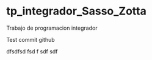 # tp_integrador_Sasso_Zotta
Trabajo de programacion integrador

Test commit github

dfsdfsd
fsd
f
sdf
sdf
